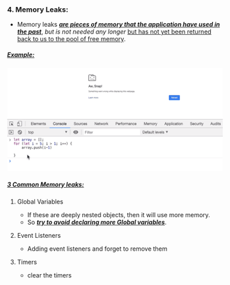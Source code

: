 ### 4. Memory Leaks:

- Memory leaks <ins>**_are pieces of memory that the application have used in the past_**</ins>, _but is not needed any longer_ <ins>but has not yet been returned back to us to the pool of free memory</ins>.

##### <ins>Example:</ins>

<img src="./images_used/compressed_Images/Memory_Leaks.png">


##### <ins> 3 Common Memory leaks:</ins>

1. Global Variables

   - If these are deeply nested objects, then it will use more memory.
   - So <ins>**_try to avoid declaring more Global variables_**</ins>.
     <br/>

2. Event Listeners

   - Adding event listeners and forget to remove them
     <br/>

3. Timers

   - clear the timers
